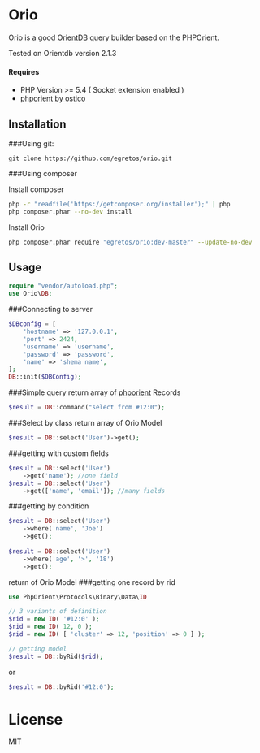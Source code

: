 # Orio

Orio is a good [OrientDB](https://orientdb.com/) query builder based on the PHPOrient.

Tested on Orientdb version 2.1.3

#### Requires
- PHP Version >= 5.4 ( Socket extension enabled )
- [phporient by ostico](https://github.com/Ostico/PhpOrient)

## Installation

###Using git:
    
    git clone https://github.com/egretos/orio.git

###Using composer

Install composer
```bash
php -r "readfile('https://getcomposer.org/installer');" | php
php composer.phar --no-dev install
```

Install Orio
```bash    
php composer.phar require "egretos/orio:dev-master" --update-no-dev
```

## Usage

```php
require "vendor/autoload.php";
use Orio\DB;
```

###Connecting to server
```php
$DBconfig = [
    'hostname' => '127.0.0.1',
    'port' => 2424,
    'username' => 'username',
    'password' => 'password',
    'name' => 'shema name',
];
DB::init($DBConfig);
```

###Simple query
return array of [phporient](https://github.com/Ostico/PhpOrient) Records
```php
$result = DB::command("select from #12:0");
```

###Select by class
return array of Orio Model 
```php
$result = DB::select('User')->get();
```

###getting with custom fields 
```php
$result = DB::select('User')
    ->get('name'); //one field
$result = DB::select('User')
    ->get(['name', 'email']); //many fields
```
###getting by condition 
```php
$result = DB::select('User')
    ->where('name', 'Joe')
    ->get();
    
$result = DB::select('User')
    ->where('age', '>', '18')
    ->get();    
```

return of Orio Model
###getting one record by rid 
```php
use PhpOrient\Protocols\Binary\Data\ID

// 3 variants of definition
$rid = new ID( '#12:0' );
$rid = new ID( 12, 0 );
$rid = new ID( [ 'cluster' => 12, 'position' => 0 ] );

// getting model
$result = DB::byRid($rid);
```
or
```php
$result = DB::byRid('#12:0');   
```

# License

MIT

